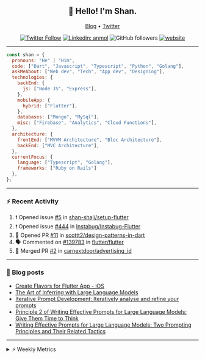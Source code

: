 <h2 align="center">👋 Hello! I'm Shan.</h2>
<p align="center">
  <a href="https://medium.com/feed/@shan-shaji">Blog</a> •
  <a href="https://twitter.com/intent/follow?screen_name=shan__shaji">Twitter</a>
</p>

<p align="center"><a href="https://twitter.com/intent/follow?screen_name=shan__shaji"><img src="https://img.shields.io/twitter/follow/shan__shaji?style=flat" alt="Twitter Follow"></a>
<a href="https://www.linkedin.com/in/shan-shaji/"><img src="https://img.shields.io/badge/shan-shaji?style=flat-square&amp;logo=Linkedin&amp;logoColor=white&amp;link=https://www.linkedin.com/in/shan-shaji/" alt="Linkedin: anmol"></a>
<img src="https://img.shields.io/github/followers/shan-shaji?label=Follow&amp;style=social" alt="GitHub followers">
<a href="http://shan-shaji.github.io/"><img src="https://img.shields.io/badge/Website-46a2f1.svg?&amp;style=flat-square&amp;logo=Google-Chrome&amp;logoColor=white&amp;link=http://shan-shaji.github.io/" alt="website"></a></p>

<hr>

```javascript
const shan = {
  pronouns: "He" | "Him",
  code: ["Dart", "Javascript", "Typescript", "Python", "Golang"],
  askMeAbout: ["Web dev", "Tech", "App dev", "Designing"],
  technologies: {
    backEnd: {
      js: ["Node JS", "Express"],
    },
    mobileApp: {
      hybrid: ["Flutter"],
    },
    databases: ["Mongo", "MySql"],
    misc: ["Firebase", "Analytics", "Cloud Functions"],
  },
  architecture: {
    frontEnd: ["MVVM Architecture", "Bloc Architecture"],
    backEnd: ["MVC Architecture"],
  },
  currentFocus: {
    language: ["Typescript", "Golang"],
    frameworks: ["Ruby on Rails"]
  },
};
```

---

### ⚡ Recent Activity

<!--START_SECTION:activity-->
1. ❗ Opened issue [#5](https://github.com/shan-shaji/setup-flutter/issues/5) in [shan-shaji/setup-flutter](https://github.com/shan-shaji/setup-flutter)
2. ❗ Opened issue [#444](https://github.com/Instabug/Instabug-Flutter/issues/444) in [Instabug/Instabug-Flutter](https://github.com/Instabug/Instabug-Flutter)
3. 💪 Opened PR [#11](https://github.com/scottt2/design-patterns-in-dart/pull/11) in [scottt2/design-patterns-in-dart](https://github.com/scottt2/design-patterns-in-dart)
4. 🗣 Commented on [#139783](https://github.com/flutter/flutter/issues/139783#issuecomment-1908793600) in [flutter/flutter](https://github.com/flutter/flutter)
5. 🎉 Merged PR [#2](https://github.com/carnextdoor/advertising_id/pull/2) in [carnextdoor/advertising_id](https://github.com/carnextdoor/advertising_id)
<!--END_SECTION:activity-->

---

### 📕 Blog posts

<!-- BLOG-POST-LIST:START -->
- [Create Flavors for Flutter App - iOS](https://dev.to/shanshaji/create-flavors-for-flutter-app-ios-fnl)
- [The Art of Inferring with Large Language Models](https://dev.to/arkroot/the-art-of-inferring-with-large-language-models-243m)
- [Iterative Prompt Development: Iteratively analyse and refine your prompts](https://dev.to/arkroot/iterative-prompt-development-iteratively-analyse-and-refine-your-prompts-3ibl)
- [Principle 2 of Writing Effective Prompts for Large Language Models: Give Them Time to Think](https://dev.to/arkroot/principle-2-of-writing-effective-prompts-for-large-language-models-give-them-time-to-think-25j3)
- [Writing Effective Prompts for Large Language Models: Two Prompting Principles and Their Related Tactics](https://dev.to/arkroot/writing-effective-prompts-for-large-language-models-two-prompting-principles-and-their-related-tactics-151a)
<!-- BLOG-POST-LIST:END -->

<hr>
<details>
    <summary>⚡ Weekly Metrics</summary>
    <p>
    
<!--START_SECTION:waka-->
![Code Time](http://img.shields.io/badge/Code%20Time-2%2C793%20hrs%2056%20mins-blue)

![Profile Views](http://img.shields.io/badge/Profile%20Views-6-blue)

**🐱 My GitHub Data** 

> 📦 ? Used in GitHub's Storage 
 > 
> 🏆 357 Contributions in the Year 2024
 > 
> 💼 Opted to Hire
 > 
> 📜 104 Public Repositories 
 > 
> 🔑 0 Private Repositories 
 > 
**I'm an Early 🐤** 

```text
🌞 Morning                10691 commits       █████░░░░░░░░░░░░░░░░░░░░   18.53 % 
🌆 Daytime                18571 commits       ████████░░░░░░░░░░░░░░░░░   32.19 % 
🌃 Evening                21173 commits       █████████░░░░░░░░░░░░░░░░   36.71 % 
🌙 Night                  7249 commits        ███░░░░░░░░░░░░░░░░░░░░░░   12.57 % 
```
📅 **I'm Most Productive on Friday** 

```text
Monday                   10609 commits       █████░░░░░░░░░░░░░░░░░░░░   18.39 % 
Tuesday                  10165 commits       ████░░░░░░░░░░░░░░░░░░░░░   17.62 % 
Wednesday                7718 commits        ███░░░░░░░░░░░░░░░░░░░░░░   13.38 % 
Thursday                 10293 commits       ████░░░░░░░░░░░░░░░░░░░░░   17.84 % 
Friday                   11064 commits       █████░░░░░░░░░░░░░░░░░░░░   19.18 % 
Saturday                 3994 commits        ██░░░░░░░░░░░░░░░░░░░░░░░   06.92 % 
Sunday                   3841 commits        ██░░░░░░░░░░░░░░░░░░░░░░░   06.66 % 
```


📊 **This Week I Spent My Time On** 

```text
🕑︎ Time Zone: Asia/Kolkata

💬 Programming Languages: 
Ruby                     1 hr 48 mins        ███████░░░░░░░░░░░░░░░░░░   26.64 % 
TypeScript               1 hr 43 mins        ██████░░░░░░░░░░░░░░░░░░░   25.49 % 
Python                   1 hr 21 mins        █████░░░░░░░░░░░░░░░░░░░░   20.10 % 
Go                       1 hr 12 mins        ████░░░░░░░░░░░░░░░░░░░░░   17.78 % 
Other                    18 mins             █░░░░░░░░░░░░░░░░░░░░░░░░   04.51 % 

🔥 Editors: 
VS Code                  6 hrs 47 mins       █████████████████████████   100.00 % 

🐱‍💻 Projects: 
turbo                    2 hrs 5 mins        ████████░░░░░░░░░░░░░░░░░   30.88 % 
doarun-cloud-functions   2 hrs               ███████░░░░░░░░░░░░░░░░░░   29.56 % 
b96c93b5b2cefc7bf55678eba1 hr 21 mins        █████░░░░░░░░░░░░░░░░░░░░   20.10 % 
golang                   1 hr 12 mins        ████░░░░░░░░░░░░░░░░░░░░░   17.78 % 
setup-flutter            6 mins              ░░░░░░░░░░░░░░░░░░░░░░░░░   01.57 % 

💻 Operating System: 
Mac                      6 hrs 40 mins       █████████████████████████   98.43 % 
Linux                    6 mins              ░░░░░░░░░░░░░░░░░░░░░░░░░   01.57 % 
```

**I Mostly Code in Dart** 

```text
Dart                     43 repos            ██████████░░░░░░░░░░░░░░░   39.45 % 
Python                   5 repos             █░░░░░░░░░░░░░░░░░░░░░░░░   04.59 % 
C++                      4 repos             █░░░░░░░░░░░░░░░░░░░░░░░░   03.67 % 
Dockerfile               1 repo              ░░░░░░░░░░░░░░░░░░░░░░░░░   00.92 % 
Swift                    1 repo              ░░░░░░░░░░░░░░░░░░░░░░░░░   00.92 % 
```




 Last Updated on 04/05/2024 18:51:21 UTC
<!--END_SECTION:waka-->

</p>
 </details>
